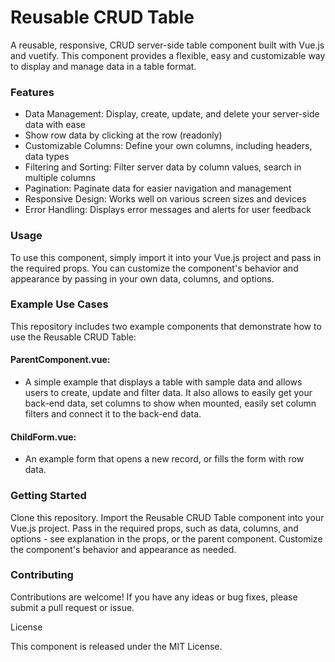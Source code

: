 # Reusable CRUD Table

A reusable, responsive, CRUD server-side table component built with Vue.js and vuetify. This component provides a flexible, easy and customizable way to display and manage data in a table format.

### Features
 
- Data Management: Display, create, update, and delete your server-side data with ease
- Show row data by clicking at the row (readonly)
- Customizable Columns: Define your own columns, including headers, data types
- Filtering and Sorting: Filter server data by column values, search in multiple columns
- Pagination: Paginate data for easier navigation and management
- Responsive Design: Works well on various screen sizes and devices
- Error Handling: Displays error messages and alerts for user feedback

### Usage

To use this component, simply import it into your Vue.js project and pass in the required props. You can customize the component's behavior and appearance by passing in your own data, columns, and options.

### Example Use Cases

This repository includes two example components that demonstrate how to use the Reusable CRUD Table:

#### ParentComponent.vue:
- A simple example that displays a table with sample data and allows users to create, update and filter data. It also allows to easily get your back-end data, set columns to show when mounted, easily set column filters and connect it to the back-end data.
#### ChildForm.vue:
- An example form that opens a new record, or fills the form with row data.

### Getting Started

Clone this repository.
Import the Reusable CRUD Table component into your Vue.js project.
Pass in the required props, such as data, columns, and options - see explanation in the props, or the parent component.
Customize the component's behavior and appearance as needed.

### Contributing

Contributions are welcome! If you have any ideas or bug fixes, please submit a pull request or issue.

License

This component is released under the MIT License.
